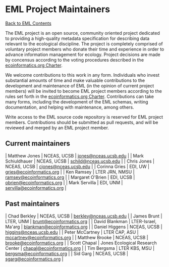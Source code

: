 <!--
    This program is free software; you can redistribute it and/or modify
    it under the terms of the GNU General Public License as published by
    the Free Software Foundation; either version 2 of the License, or
    (at your option) any later version.

    This program is distributed in the hope that it will be useful,
    but WITHOUT ANY WARRANTY; without even the implied warranty of
    MERCHANTABILITY or FITNESS FOR A PARTICULAR PURPOSE.  See the
    GNU General Public License for more details.

    You should have received a copy of the GNU General Public License
    along with this program; if not, write to the Free Software
    Foundation, Inc., 59 Temple Place, Suite 330, Boston, MA  02111-1307  USA
-->
# EML Project Maintainers

[Back to EML Contents](index.html)

The EML project is an open source, community oriented project
dedicated to providing a high-quality metadata specification
for describing data relevant to the ecological discipline.
The project is completely comprised of voluntary project
members who donate their time and experience in order to advance
information management for ecology. Project decisions are made by
concensus according to the voting procedures described in the 
[ecoinformatics.org Charter](http://www.ecoinformatics.org/charter.html).

We welcome contributions to this work in any form.  Individuals
who invest substantial amounts of time and make valuable
contributions to the development and maintenance of EML (in the
opinion of current project members) will be invited to become
EML project members according to the rules set forth in the <a
href="http://www.ecoinformatics.org/charter.html">ecoinformatics.org
Charter</a>. Contributions can take many forms, including the
development of the EML schemas, writing documentation, and helping
with maintenance, among others.

Write access to the EML source code repository is reserved for
EML project members. Contributions should be submitted as pull
requests, and will be reviewed and merged by an EML project member.

## Current maintainers

| Matthew Jones | NCEAS, UCSB | jones@nceas.ucsb.edu |
| Mark Schiuldhauer | NCEAS, UCSB | schild@nceas.ucsb.edu |
| Chris Jones | NCEAS, UCSB | cjones@nceas.ucsb.edu |
| Corinna Gries | EDI, UW | gries@ecoinformatics.org |
| Ken Ramsey | LTER JRN, NMSU | ramsey@ecoinformatics.org |
| Margaret O'Brien | EDI, UCSB | obrien@ecoinformatics.org |
| Mark Servilla | EDI, UNM | servilla@ecoinformatics.org |

## Past maintainers

| Chad Berkley | NCEAS, UCSB | berkley@nceas.ucsb.edu |
| James Brunt | LTER, UNM | brunt@ecoinformatics.org |
| David Blankman | LTER-Israel, Ma'arg | blankman@ecoinformatics.org |
| Daniel Higgens | NCEAS, UCSB | higgins@nceas.ucsb.edu |
| Peter McCartney | LTER CAP, ASU | mccartney@ecoinformatics.org |
| Matthew Brooke | NCEAS, UCSB | brooke@ecoinformatics.org |
| Scott Chapal | Jones Ecological Research Center | chapal@ecoinformatics.org |
| Tim Bergsma | LTER KBS, MSU | bergsma@ecoinformatics.org |
| Sid Garg | NCEAS, UCSB | sgarg@ecoinformatics.org |

